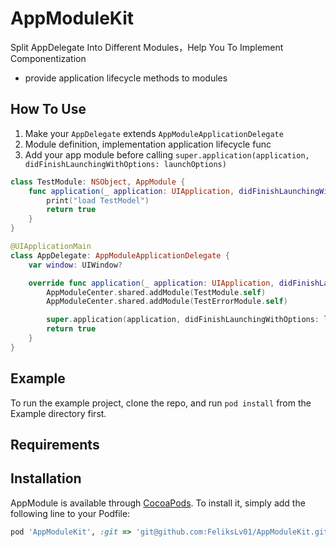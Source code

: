 # AppModuleKit

Split AppDelegate Into Different Modules，Help You To Implement Componentization

-   provide application lifecycle methods to modules

## How To Use

1. Make your `AppDelegate` extends `AppModuleApplicationDelegate`
2. Module definition, implementation application lifecycle func
3. Add your app module before calling `super.application(application, didFinishLaunchingWithOptions: launchOptions)`

```swift
class TestModule: NSObject, AppModule {
    func application(_ application: UIApplication, didFinishLaunchingWithOptions launchOptions: [UIApplicationLaunchOptionsKey : Any]? = nil) -> Bool {
        print("load TestModel")
        return true
    }
}

@UIApplicationMain
class AppDelegate: AppModuleApplicationDelegate {
    var window: UIWindow?

    override func application(_ application: UIApplication, didFinishLaunchingWithOptions launchOptions: [UIApplicationLaunchOptionsKey: Any]?) -> Bool {
        AppModuleCenter.shared.addModule(TestModule.self)
        AppModuleCenter.shared.addModule(TestErrorModule.self)

        super.application(application, didFinishLaunchingWithOptions: launchOptions)
        return true
    }
}
```

## Example

To run the example project, clone the repo, and run `pod install` from the Example directory first.

## Requirements

## Installation

AppModule is available through [CocoaPods](https://cocoapods.org). To install
it, simply add the following line to your Podfile:

```ruby
pod 'AppModuleKit', :git => 'git@github.com:FeliksLv01/AppModuleKit.git'
```
